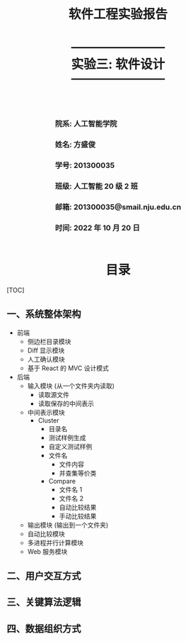 <style>
h1 {
    text-align: center;
}
h2, h3 {
    page-break-after: avoid; 
}
.center {
    margin: 0 auto;
    width: fit-content;
    margin-top: 2em;
    padding-top: 0.5em;
    padding-bottom: 0.5em;
    margin-bottom: 2em;
}
.title {
    font-weight: bold;
    border-top-style: solid;
    border-bottom-style: solid;
}
.newpage {
    page-break-after: always
}
@media print {
    @page {
        margin: 3cm;
    }
}
</style>

<h1 style="margin-top: 4em">
软件工程实验报告
</h1>

# <h1 class="center title">实验三: 软件设计</h1>

<div class="center">
<h3>院系: 人工智能学院</h3>
<h3>姓名: 方盛俊</h3>
<h3>学号: 201300035</h3>
<h3>班级: 人工智能 20 级 2 班</h3>
<h3>邮箱: 201300035@smail.nju.edu.cn</h3>
<h3>时间: 2022 年 10 月 20 日</h3>
</div>

<div class="newpage"></div>

<!-- 生成目录 -->

## <h1>目录</h1>

[TOC]

<div class="newpage"></div>

<!-- 文章主体内容 -->

## 一、系统整体架构

- 前端
    - 侧边栏目录模块
    - Diff 显示模块
    - 人工确认模块
    - 基于 React 的 MVC 设计模式
- 后端
    - 输入模块 (从一个文件夹内读取)
        - 读取源文件
        - 读取保存的中间表示
    - 中间表示模块
        - Cluster
            - 目录名
            - 测试样例生成
            - 自定义测试样例
            - 文件名
                - 文件内容
                - 并查集等价类
            - Compare
                - 文件名 1
                - 文件名 2
                - 自动比较结果
                - 手动比较结果
    - 输出模块 (输出到一个文件夹)
    - 自动比较模块
    - 多进程并行计算模块
    - Web 服务模块


## 二、用户交互方式



## 三、关键算法逻辑


## 四、数据组织方式
